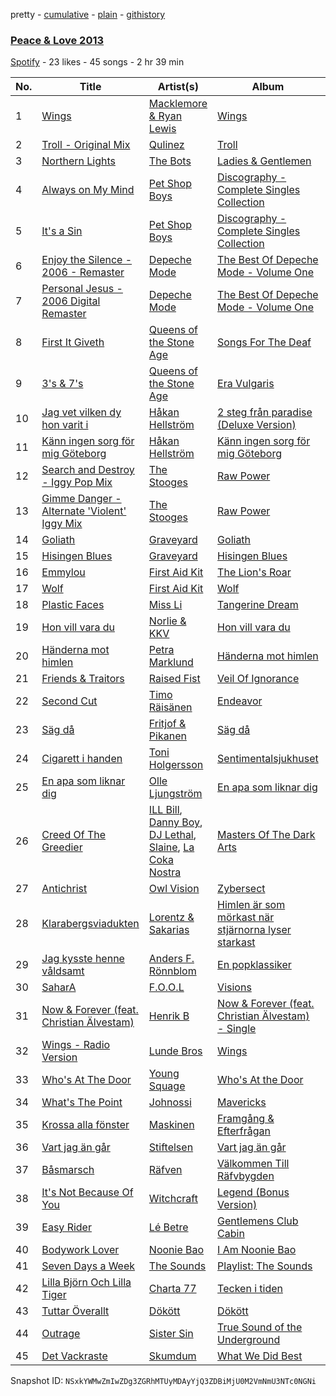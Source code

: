 pretty - [cumulative](/playlists/cumulative/5Q9dGaDLzwijaWkI4yFfSk.md) - [plain](/playlists/plain/5Q9dGaDLzwijaWkI4yFfSk) - [githistory](https://github.githistory.xyz/mackorone/spotify-playlist-archive/blob/main/playlists/plain/5Q9dGaDLzwijaWkI4yFfSk)

### [Peace & Love 2013](https://open.spotify.com/playlist/5Q9dGaDLzwijaWkI4yFfSk)

> 

[Spotify](https://open.spotify.com/user/spotify) - 23 likes - 45 songs - 2 hr 39 min

| No. | Title | Artist(s) | Album | Length |
|---|---|---|---|---|
| 1 | [Wings](https://open.spotify.com/track/0rf8whOpWQjuBqQwPbtLma) | [Macklemore & Ryan Lewis](https://open.spotify.com/artist/5BcAKTbp20cv7tC5VqPFoC) | [Wings](https://open.spotify.com/album/2wiNiheGgmiI4irB7Zh7uJ) | 0:29 |
| 2 | [Troll \- Original Mix](https://open.spotify.com/track/1NY8DKH5VnnBBmytMeJdTQ) | [Qulinez](https://open.spotify.com/artist/6d7AYr4nvqHPhfPaDLLeRU) | [Troll](https://open.spotify.com/album/6PYHg7xcz0M2bZEml9cRba) | 6:06 |
| 3 | [Northern Lights](https://open.spotify.com/track/4OEmL49aDzQEnYm6WRneei) | [The Bots](https://open.spotify.com/artist/4BytPrwCFHaxTtfKxoaaxD) | [Ladies & Gentlemen](https://open.spotify.com/album/6wDSfnZJiHYNv5ahhnNVlN) | 0:29 |
| 4 | [Always on My Mind](https://open.spotify.com/track/07ABETRdek3ACMpRPvQuaT) | [Pet Shop Boys](https://open.spotify.com/artist/2ycnb8Er79LoH2AsR5ldjh) | [Discography \- Complete Singles Collection](https://open.spotify.com/album/0Jt2LzWgtGxy3GZH5i2Kcy) | 3:54 |
| 5 | [It's a Sin](https://open.spotify.com/track/3GNwCZIv4xKUiyoaQfj9Ah) | [Pet Shop Boys](https://open.spotify.com/artist/2ycnb8Er79LoH2AsR5ldjh) | [Discography \- Complete Singles Collection](https://open.spotify.com/album/0Jt2LzWgtGxy3GZH5i2Kcy) | 5:01 |
| 6 | [Enjoy the Silence \- 2006 \- Remaster](https://open.spotify.com/track/2oZGpVkUrvh7uDOgXwBliN) | [Depeche Mode](https://open.spotify.com/artist/762310PdDnwsDxAQxzQkfX) | [The Best Of Depeche Mode \- Volume One](https://open.spotify.com/album/6gHRLG5Gbjk3vwtgmadx1g) | 4:14 |
| 7 | [Personal Jesus \- 2006 Digital Remaster](https://open.spotify.com/track/601h6t4AYzjENLTGjHDbhw) | [Depeche Mode](https://open.spotify.com/artist/762310PdDnwsDxAQxzQkfX) | [The Best Of Depeche Mode \- Volume One](https://open.spotify.com/album/6gHRLG5Gbjk3vwtgmadx1g) | 3:47 |
| 8 | [First It Giveth](https://open.spotify.com/track/0UEMTz9APWfoJHdlXDeIzm) | [Queens of the Stone Age](https://open.spotify.com/artist/4pejUc4iciQfgdX6OKulQn) | [Songs For The Deaf](https://open.spotify.com/album/4w3NeXtywU398NYW4903rY) | 3:18 |
| 9 | [3's & 7's](https://open.spotify.com/track/44JEbGi3NxptsEuxDNGiAR) | [Queens of the Stone Age](https://open.spotify.com/artist/4pejUc4iciQfgdX6OKulQn) | [Era Vulgaris](https://open.spotify.com/album/1w71aBHYJ1zTOsSsmr2Fca) | 3:34 |
| 10 | [Jag vet vilken dy hon varit i](https://open.spotify.com/track/7E8CTZZ7TvoRNEayjo8vS7) | [Håkan Hellström](https://open.spotify.com/artist/3H7Ez7cwaYw4L3ELy4v3Lc) | [2 steg från paradise \(Deluxe Version\)](https://open.spotify.com/album/2nOzYO8LlFATIKd9S3qNUt) | 3:05 |
| 11 | [Känn ingen sorg för mig Göteborg](https://open.spotify.com/track/2yz5IaQLnO8WBCIWMXoRBS) | [Håkan Hellström](https://open.spotify.com/artist/3H7Ez7cwaYw4L3ELy4v3Lc) | [Känn ingen sorg för mig Göteborg](https://open.spotify.com/album/3GLyWjI7skSDxKOBEhAhUE) | 3:48 |
| 12 | [Search and Destroy \- Iggy Pop Mix](https://open.spotify.com/track/00sydAz6PeOxYzwG1dRIPi) | [The Stooges](https://open.spotify.com/artist/4BFMTELQyWJU1SwqcXMBm3) | [Raw Power](https://open.spotify.com/album/6mxbG8KrOTZIxlP4gzaliM) | 3:28 |
| 13 | [Gimme Danger \- Alternate 'Violent' Iggy Mix](https://open.spotify.com/track/77bHrxVX3E2SWopfaoWrTw) | [The Stooges](https://open.spotify.com/artist/4BFMTELQyWJU1SwqcXMBm3) | [Raw Power](https://open.spotify.com/album/6mxbG8KrOTZIxlP4gzaliM) | 3:33 |
| 14 | [Goliath](https://open.spotify.com/track/7FNigc5UMNxZ11nEB3OTmw) | [Graveyard](https://open.spotify.com/artist/0hU5urLse5h1Z0b4zQkovL) | [Goliath](https://open.spotify.com/album/77VeFrwpmaEFgr3nBeoJT9) | 2:48 |
| 15 | [Hisingen Blues](https://open.spotify.com/track/6HSDHHN1Y3DxOlMBcjJlOD) | [Graveyard](https://open.spotify.com/artist/0hU5urLse5h1Z0b4zQkovL) | [Hisingen Blues](https://open.spotify.com/album/7bS3MdGsupyp9ZM8W08sZ9) | 4:13 |
| 16 | [Emmylou](https://open.spotify.com/track/7gAtGDZN8iOYyJ3tN1iH9h) | [First Aid Kit](https://open.spotify.com/artist/21egYD1eInY6bGFcniCRT1) | [The Lion's Roar](https://open.spotify.com/album/6Z3MfMebUucj95zrHMrbyV) | 4:18 |
| 17 | [Wolf](https://open.spotify.com/track/0I8neJTT3b16EzqvtXxt8K) | [First Aid Kit](https://open.spotify.com/artist/21egYD1eInY6bGFcniCRT1) | [Wolf](https://open.spotify.com/album/4WGwICew7TZW1k2oTYkGrj) | 3:40 |
| 18 | [Plastic Faces](https://open.spotify.com/track/44xKZNyBzjmj1IIG5zijPI) | [Miss Li](https://open.spotify.com/artist/04HqRx07Bv9gh7rsrMTqs7) | [Tangerine Dream](https://open.spotify.com/album/62fxVdi66msG99vqbKonb6) | 3:13 |
| 19 | [Hon vill vara du](https://open.spotify.com/track/2DSDc1y0iY8egRSOD2VAD2) | [Norlie & KKV](https://open.spotify.com/artist/2u8P7EawurNYoIzRtr5Knk) | [Hon vill vara du](https://open.spotify.com/album/34Q38rgT1VfoRi96UhWlWD) | 3:30 |
| 20 | [Händerna mot himlen](https://open.spotify.com/track/2HrqOEPdAyfd2RKYzOOiYF) | [Petra Marklund](https://open.spotify.com/artist/2ZX1rncu0C7WOuSFC1aEbh) | [Händerna mot himlen](https://open.spotify.com/album/1sEV3VVZbadGVx8y1YzUFS) | 3:57 |
| 21 | [Friends & Traitors](https://open.spotify.com/track/5cxmDZMaeZ9wICgsufg4xu) | [Raised Fist](https://open.spotify.com/artist/7ik758oYwkKmQtbZtAdOOm) | [Veil Of Ignorance](https://open.spotify.com/album/5uCaHcPizsBJbjjZuWTyGl) | 3:10 |
| 22 | [Second Cut](https://open.spotify.com/track/4e20jk8TSl5rXKFJ656KLd) | [Timo Räisänen](https://open.spotify.com/artist/3Z6WVJzHQ12kzNjhzDkIYP) | [Endeavor](https://open.spotify.com/album/7dmdKUa5ynu74MXUO1qUqG) | 3:54 |
| 23 | [Säg då](https://open.spotify.com/track/1Qq9dP4Auan1ivYQWdryFe) | [Fritjof & Pikanen](https://open.spotify.com/artist/2P1adertYPHMXKgklSns8R) | [Säg då](https://open.spotify.com/album/6FWlrc9LCgWijMmzDHx8MM) | 2:40 |
| 24 | [Cigarett i handen](https://open.spotify.com/track/3ZUssA8VBD1arpWfTljACZ) | [Toni Holgersson](https://open.spotify.com/artist/4mrhln9xCAUxK4fomXAtsB) | [Sentimentalsjukhuset](https://open.spotify.com/album/6xKHq1Ram4AMLuZRdMD28P) | 4:12 |
| 25 | [En apa som liknar dig](https://open.spotify.com/track/5SuAUSnbMVCPsyiyO8p4LD) | [Olle Ljungström](https://open.spotify.com/artist/6wjchRNcNNSn1wPIaIiRq8) | [En apa som liknar dig](https://open.spotify.com/album/6ZRsyKIqDhKvLjD0EJAJXR) | 4:09 |
| 26 | [Creed Of The Greedier](https://open.spotify.com/track/6iws8ifRyJDtxdmP5oqGMl) | [ILL Bill](https://open.spotify.com/artist/1mMjwoytmHP5dTJbIQxN4V), [Danny Boy](https://open.spotify.com/artist/3Cntpdjm5aq13H1IalBAga), [DJ Lethal](https://open.spotify.com/artist/2ajHgsmpiyhXrx3JoigTO2), [Slaine](https://open.spotify.com/artist/1z1ctFe6fCr5aZnCGKt6rN), [La Coka Nostra](https://open.spotify.com/artist/0BK94SazL2jI020Y8ezR4f) | [Masters Of The Dark Arts](https://open.spotify.com/album/76kptBErxjx7vtKzSXq9xn) | 3:43 |
| 27 | [Antichrist](https://open.spotify.com/track/5F0cn72RouzqYc857jca6I) | [Owl Vision](https://open.spotify.com/artist/5bC2AQ49NEL0cWpev4dgnw) | [Zybersect](https://open.spotify.com/album/214imEFX0Osh6t0OKxVWhK) | 3:27 |
| 28 | [Klarabergsviadukten](https://open.spotify.com/track/5oUL7e9o1ecjSXsgOUuaR9) | [Lorentz & Sakarias](https://open.spotify.com/artist/2OvrB1ySg1P7YWsiMl7Giu) | [Himlen är som mörkast när stjärnorna lyser starkast](https://open.spotify.com/album/0YY3fFCBmIjhtduKY1004p) | 3:21 |
| 29 | [Jag kysste henne våldsamt](https://open.spotify.com/track/2tKQSwNSf0cpqUlCI5LiSB) | [Anders F\. Rönnblom](https://open.spotify.com/artist/6oR29GMMjXQ5aZCM8LwYB3) | [En popklassiker](https://open.spotify.com/album/3HBgLzQPDhJSd2LjqYKuop) | 3:30 |
| 30 | [SaharA](https://open.spotify.com/track/7ibwGHlIr6SLNSWgyPbqbM) | [F.O.O.L](https://open.spotify.com/artist/1ldNdtZX38LAsOk0ciLvb2) | [Visions](https://open.spotify.com/album/4Y6QBwYse2f1gVJcaiHGFA) | 4:31 |
| 31 | [Now & Forever \(feat\. Christian Älvestam\)](https://open.spotify.com/track/51nTBmTFLkWyw2BkFy0YJZ) | [Henrik B](https://open.spotify.com/artist/1qM7ddO1J0S7eGGnuVmEXn) | [Now & Forever \(feat\. Christian Älvestam\) \- Single](https://open.spotify.com/album/2Hz0CQtlTZBPpETS3Dazbl) | 7:57 |
| 32 | [Wings \- Radio Version](https://open.spotify.com/track/12h1t8Nnzgv6u5m7q4qbJq) | [Lunde Bros](https://open.spotify.com/artist/3vfze5i984lHvh9VHS4fTJ) | [Wings](https://open.spotify.com/album/7BZIkNumU3UwFvUXssTpBr) | 0:29 |
| 33 | [Who's At The Door](https://open.spotify.com/track/3RhySASWf4Io3ivgL5g6te) | [Young Squage](https://open.spotify.com/artist/47NhkkzyXmVSUa2wXOmUbb) | [Who's At the Door](https://open.spotify.com/album/2ZCLiWOvWHzEQ1TBf2eoxR) | 4:05 |
| 34 | [What's The Point](https://open.spotify.com/track/5wJ21Tafkdymm6LX9xTJuj) | [Johnossi](https://open.spotify.com/artist/0k5NrYJAazGYrIhzrDslcT) | [Mavericks](https://open.spotify.com/album/1wuMWkIWPFmNRDHCiAxBPg) | 4:15 |
| 35 | [Krossa alla fönster](https://open.spotify.com/track/4gBWeVgSetIJQcGohFNLeE) | [Maskinen](https://open.spotify.com/artist/6nDcZd5c9z3OS5hWvCsWBf) | [Framgång & Efterfrågan](https://open.spotify.com/album/3AI2WJtdsq9jMtThYjqR3K) | 3:32 |
| 36 | [Vart jag än går](https://open.spotify.com/track/6b8iBwOw4dATCDGJ9EdljP) | [Stiftelsen](https://open.spotify.com/artist/00PLVqZ4oaOmbI4lacLUBO) | [Vart jag än går](https://open.spotify.com/album/3tMw7q1hz59JMQfHGZQhxW) | 3:28 |
| 37 | [Båsmarsch](https://open.spotify.com/track/2VDL9ht28jAnMgds3I12ss) | [Räfven](https://open.spotify.com/artist/5dHvGxMcTxNlOwUmzzsqs3) | [Välkommen Till Räfvbygden](https://open.spotify.com/album/4afZ5aIl9p6W6GPINucAhd) | 2:45 |
| 38 | [It's Not Because Of You](https://open.spotify.com/track/4H4p3wWbVjk9xJTKn6cFOM) | [Witchcraft](https://open.spotify.com/artist/3HVmba1wHgrLVsVC5IIzkG) | [Legend \(Bonus Version\)](https://open.spotify.com/album/37PmPATTGfiCR5TjAbBzS1) | 4:13 |
| 39 | [Easy Rider](https://open.spotify.com/track/4hY0uuREnAREPxuZrl5fO2) | [Lé Betre](https://open.spotify.com/artist/7IalxqI48TH1FFYxQvvaMa) | [Gentlemens Club Cabin](https://open.spotify.com/album/4if5KCIjrZAPsvzgSpI3sm) | 2:04 |
| 40 | [Bodywork Lover](https://open.spotify.com/track/0pxDyMjjHlYQ1g9Oc9msf1) | [Noonie Bao](https://open.spotify.com/artist/1vIuPjtFhqIPE2n9W2ePgO) | [I Am Noonie Bao](https://open.spotify.com/album/4lih8LOeKRk3NfEtS6QrDW) | 3:59 |
| 41 | [Seven Days a Week](https://open.spotify.com/track/6U669pUGdwzRrC6p6e73u3) | [The Sounds](https://open.spotify.com/artist/0W2XAE5AnBWqcGNhfupEOU) | [Playlist: The Sounds](https://open.spotify.com/album/38RelMlTnJzJXgKY0t0BYP) | 2:59 |
| 42 | [Lilla Björn Och Lilla Tiger](https://open.spotify.com/track/5sgmvV6EOKw66cVmrBVlGy) | [Charta 77](https://open.spotify.com/artist/4l3QLs54bIREe8aDr8o3Iq) | [Tecken i tiden](https://open.spotify.com/album/41KuCx8jBaZ4jzsFZRonvO) | 3:09 |
| 43 | [Tuttar Överallt](https://open.spotify.com/track/6jFcaYjEwJlEv9xqrCKRNY) | [Dökött](https://open.spotify.com/artist/7kF7cFiQyaWyN2i9KDL1RC) | [Dökött](https://open.spotify.com/album/21sdAgPOWmRyQLcKGFkizj) | 3:07 |
| 44 | [Outrage](https://open.spotify.com/track/1QzAVlIpyUfaEW8LR9FfFy) | [Sister Sin](https://open.spotify.com/artist/3MdnMzNMNENgdrx91CvGR8) | [True Sound of the Underground](https://open.spotify.com/album/1FkNCsifWGxqhVbSupRkVO) | 3:27 |
| 45 | [Det Vackraste](https://open.spotify.com/track/7L2AdLrMaBwkRaIn5tv5gw) | [Skumdum](https://open.spotify.com/artist/5s6MpxYo0TqzCuNIqVIRFS) | [What We Did Best](https://open.spotify.com/album/6bnVgn4BzsaWzdplPWGPUp) | 2:13 |

Snapshot ID: `NSxkYWMwZmIwZDg3ZGRhMTUyMDAyYjQ3ZDBiMjU0M2VmNmU3NTc0NGNi`
